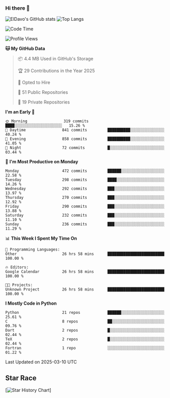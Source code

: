 ### Hi there 👋
![ElDavo's GitHub stats](https://github-readme-stats.vercel.app/api?username=ElDavoo&show_icons=true&theme=chartreuse-dark)
![Top Langs](https://github-readme-stats.vercel.app/api/top-langs/?username=ElDavoo&theme=chartreuse-dark&layout=compact)

<!--START_SECTION:waka-->
![Code Time](http://img.shields.io/badge/Code%20Time-2%2C581%20hrs%2059%20mins-blue)

![Profile Views](http://img.shields.io/badge/Profile%20Views-0-blue)

**🐱 My GitHub Data** 

> 📦 4.4 MB Used in GitHub's Storage 
 > 
> 🏆 29 Contributions in the Year 2025
 > 
> 💼 Opted to Hire
 > 
> 📜 51 Public Repositories 
 > 
> 🔑 19 Private Repositories 
 > 
**I'm an Early 🐤** 

```text
🌞 Morning                319 commits         ████░░░░░░░░░░░░░░░░░░░░░   15.26 % 
🌆 Daytime                841 commits         ██████████░░░░░░░░░░░░░░░   40.24 % 
🌃 Evening                858 commits         ██████████░░░░░░░░░░░░░░░   41.05 % 
🌙 Night                  72 commits          █░░░░░░░░░░░░░░░░░░░░░░░░   03.44 % 
```
📅 **I'm Most Productive on Monday** 

```text
Monday                   472 commits         ██████░░░░░░░░░░░░░░░░░░░   22.58 % 
Tuesday                  298 commits         ████░░░░░░░░░░░░░░░░░░░░░   14.26 % 
Wednesday                292 commits         ███░░░░░░░░░░░░░░░░░░░░░░   13.97 % 
Thursday                 270 commits         ███░░░░░░░░░░░░░░░░░░░░░░   12.92 % 
Friday                   290 commits         ███░░░░░░░░░░░░░░░░░░░░░░   13.88 % 
Saturday                 232 commits         ███░░░░░░░░░░░░░░░░░░░░░░   11.10 % 
Sunday                   236 commits         ███░░░░░░░░░░░░░░░░░░░░░░   11.29 % 
```


📊 **This Week I Spent My Time On** 

```text
💬 Programming Languages: 
Other                    26 hrs 58 mins      █████████████████████████   100.00 % 

🔥 Editors: 
Google Calendar          26 hrs 58 mins      █████████████████████████   100.00 % 

🐱‍💻 Projects: 
Unknown Project          26 hrs 58 mins      █████████████████████████   100.00 % 
```

**I Mostly Code in Python** 

```text
Python                   21 repos            ██████░░░░░░░░░░░░░░░░░░░   25.61 % 
C                        8 repos             ██░░░░░░░░░░░░░░░░░░░░░░░   09.76 % 
Dart                     2 repos             █░░░░░░░░░░░░░░░░░░░░░░░░   02.44 % 
TeX                      2 repos             █░░░░░░░░░░░░░░░░░░░░░░░░   02.44 % 
Fortran                  1 repo              ░░░░░░░░░░░░░░░░░░░░░░░░░   01.22 % 
```




 Last Updated on 2025-03-10 UTC
<!--END_SECTION:waka-->

## Star Race

[![Star History Chart](https://api.star-history.com/svg?repos=ElDavoo/WhatsApp-Crypt14-Crypt15-Decrypter,ElDavoo/TuringOS,EliteAndroidApps/WhatsApp-Crypt12-Decrypter,KnugiHK/Whatsapp-Chat-Exporter&type=Date)]
